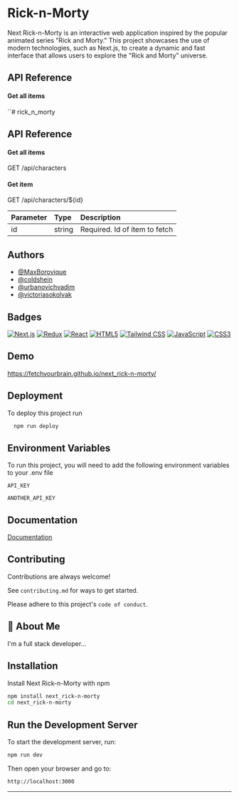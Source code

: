 
# Rick-n-Morty

Next Rick-n-Morty is an interactive web application inspired by the popular animated series "Rick and Morty." This project showcases the use of modern technologies, such as Next.js, to create a dynamic and fast interface that allows users to explore the "Rick and Morty" universe.


## API Reference

#### Get all items

``# rick_n_morty
## API Reference

#### Get all items

  GET /api/characters

#### Get item

  GET /api/characters/${id}

| Parameter | Type     | Description                       |
| :-------- | :------- | :-------------------------------- |
| id        | string | Required. Id of item to fetch |



## Authors

- [@MaxBorovique](https://github.com/MaxBorovique)
- [@coldshein](https://github.com/coldshein)
- [@urbanovichvadim](https://github.com/vadimurbanovich)
- [@victoriasokolvak](https://github.com/victoriasokolvak)


## Badges

[![Next.js](https://img.shields.io/badge/Next.js-000000?style=flat&logo=next.js&logoColor=white)](https://nextjs.org/)
[![Redux](https://img.shields.io/badge/Redux-764ABC?style=flat&logo=redux&logoColor=white)](https://redux.js.org/)
[![React](https://img.shields.io/badge/React-61DAFB?style=flat&logo=react&logoColor=black)](https://reactjs.org/)
[![HTML5](https://img.shields.io/badge/HTML5-E34F26?style=flat&logo=html5&logoColor=white)](https://developer.mozilla.org/en-US/docs/Web/HTML)
[![Tailwind CSS](https://img.shields.io/badge/Tailwind%20CSS-38B2AC?style=flat&logo=tailwind-css&logoColor=white)](https://tailwindcss.com/)
[![JavaScript](https://img.shields.io/badge/JavaScript-F7DF1E?style=flat&logo=javascript&logoColor=black)](https://www.javascript.com/)
[![CSS3](https://img.shields.io/badge/CSS3-1572B6?style=flat&logo=css3&logoColor=white)](https://www.w3schools.com/css/)



## Demo



https://fetchyourbrain.github.io/next_rick-n-morty/
## Deployment

To deploy this project run

```bash
  npm run deploy
```


## Environment Variables

To run this project, you will need to add the following environment variables to your .env file

`API_KEY`

`ANOTHER_API_KEY`


## Documentation

[Documentation](https://linktodocumentation)


## Contributing

Contributions are always welcome!

See `contributing.md` for ways to get started.

Please adhere to this project's `code of conduct`.


## 🚀 About Me
I'm a full stack developer...


## Installation

Install Next Rick-n-Morty with npm

```bash
npm install next_rick-n-morty
cd next_rick-n-morty
```

## Run the Development Server

To start the development server, run:

```bash
npm run dev
```

Then open your browser and go to:

```bash
http://localhost:3000
```

---
